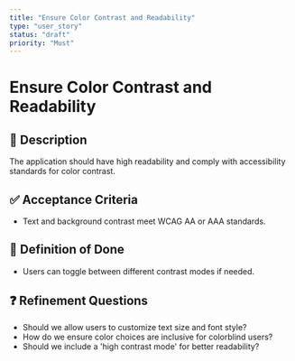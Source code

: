 ```yaml
---
title: "Ensure Color Contrast and Readability"
type: "user_story"
status: "draft"
priority: "Must"
---
```


# Ensure Color Contrast and Readability

## 📌 Description
The application should have high readability and comply with accessibility standards for color contrast.

## ✅ Acceptance Criteria
- Text and background contrast meet WCAG AA or AAA standards.

## 🎯 Definition of Done
- Users can toggle between different contrast modes if needed.

## ❓ Refinement Questions
- Should we allow users to customize text size and font style?
- How do we ensure color choices are inclusive for colorblind users?
- Should we include a 'high contrast mode' for better readability?
